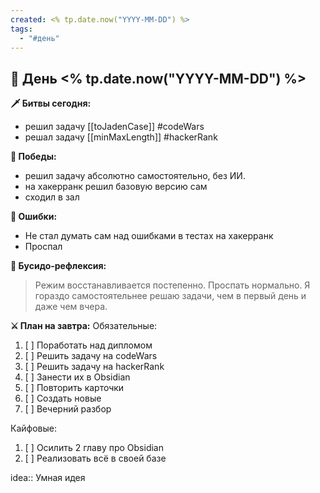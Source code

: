 ```yaml
---
created: <% tp.date.now("YYYY-MM-DD") %>
tags:
  - "#день"
---
```


## 🏯 День <% tp.date.now("YYYY-MM-DD") %>

**🗡️ Битвы сегодня:**
- решил задачу [[toJadenCase]] #codeWars 
- решал задачу [[minMaxLength]] #hackerRank

**🎯 Победы:**
- решил задачу абсолютно самостоятельно, без ИИ.
- на хакерранк решил базовую версию сам
- сходил в зал

**💢 Ошибки:**
- Не стал думать сам над ошибками в тестах на хакерранк
- Проспал

**📿 Бусидо-рефлексия:**
> Режим восстанавливается постепенно. Проспать нормально.
> Я гораздо самостоятельнее решаю задачи, чем в первый день и даже чем вчера.

**⚔️ План на завтра:**
Обязательные:
1. [ ] Поработать над дипломом
2. [ ] Решить задачу на codeWars
3. [ ] Решить задачу на hackerRank
4. [ ] Занести их в Obsidian
5. [ ] Повторить карточки
6. [ ] Создать новые
7. [ ] Вечерний разбор


Кайфовые:
1. [ ] Осилить 2 главу про Obsidian
2. [ ] Реализовать всё в своей базе

idea:: Умная идея